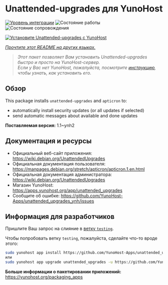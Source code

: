 <!--
Важно: этот README был автоматически сгенерирован <https://github.com/YunoHost/apps/tree/master/tools/readme_generator>
Он НЕ ДОЛЖЕН редактироваться вручную.
-->

# Unattended-upgrades для YunoHost

[![Уровень интеграции](https://dash.yunohost.org/integration/unattended_upgrades.svg)](https://ci-apps.yunohost.org/ci/apps/unattended_upgrades/) ![Состояние работы](https://ci-apps.yunohost.org/ci/badges/unattended_upgrades.status.svg) ![Состояние сопровождения](https://ci-apps.yunohost.org/ci/badges/unattended_upgrades.maintain.svg)

[![Установите Unattended-upgrades с YunoHost](https://install-app.yunohost.org/install-with-yunohost.svg)](https://install-app.yunohost.org/?app=unattended_upgrades)

*[Прочтите этот README на других языках.](./ALL_README.md)*

> *Этот пакет позволяет Вам установить Unattended-upgrades быстро и просто на YunoHost-сервер.*  
> *Если у Вас нет YunoHost, пожалуйста, посмотрите [инструкцию](https://yunohost.org/install), чтобы узнать, как установить его.*

## Обзор

This package installs `unattended-upgrades` and `apticron` to:

* automatically install security updates (or all updates if selected)
* send automatic messages about available and done updates


**Поставляемая версия:** 1.1~ynh2
## Документация и ресурсы

- Официальный веб-сайт приложения: <https://wiki.debian.org/UnattendedUpgrades>
- Официальная документация пользователя: <https://manpages.debian.org/stretch/apticron/apticron.1.en.html>
- Официальная документация администратора: <https://wiki.debian.org/UnattendedUpgrades>
- Магазин YunoHost: <https://apps.yunohost.org/app/unattended_upgrades>
- Сообщите об ошибке: <https://github.com/YunoHost-Apps/unattended_upgrades_ynh/issues>

## Информация для разработчиков

Пришлите Ваш запрос на слияние в [ветку `testing`](https://github.com/YunoHost-Apps/unattended_upgrades_ynh/tree/testing).

Чтобы попробовать ветку `testing`, пожалуйста, сделайте что-то вроде этого:

```bash
sudo yunohost app install https://github.com/YunoHost-Apps/unattended_upgrades_ynh/tree/testing --debug
или
sudo yunohost app upgrade unattended_upgrades -u https://github.com/YunoHost-Apps/unattended_upgrades_ynh/tree/testing --debug
```

**Больше информации о пакетировании приложений:** <https://yunohost.org/packaging_apps>
